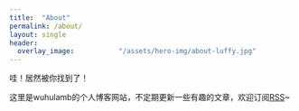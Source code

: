 ```yaml
---
title:  "About"
permalink: /about/
layout: single
header:
  overlay_image:           "/assets/hero-img/about-luffy.jpg"
---
```


哇！居然被你找到了！

这里是wuhulamb的个人博客网站，不定期更新一些有趣的文章，欢迎订阅[RSS](https://wuhulamb.github.io/feed.xml)~
